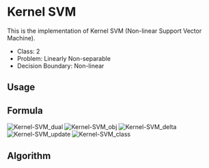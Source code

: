 # Kernel SVM

This is the implementation of Kernel SVM (Non-linear Support Vector Machine).

- Class: 2
- Problem: Linearly Non-separable
- Decision Boundary: Non-linear

## Usage

## Formula

![Kernel-SVM_dual](https://user-images.githubusercontent.com/56967584/130267966-98d98cb9-bfb0-4d85-aba6-606ba7b04568.png)
![Kernel-SVM_obj](https://user-images.githubusercontent.com/56967584/130268001-7c4fd249-c8a3-4b8c-bfbc-bdb9a1b9ec78.png)
![Kernel-SVM_delta](https://user-images.githubusercontent.com/56967584/130268014-4a2ac9fa-9491-407c-a925-5eecbb665039.png)
![Kernel-SVM_update](https://user-images.githubusercontent.com/56967584/130268022-7659c8ec-795d-465c-8e6d-b8ec923e7cfa.png)
![Kernel-SVM_class](https://user-images.githubusercontent.com/56967584/130281897-452729b3-c200-4fa7-8f57-20a2a1b6f296.png)


## Algorithm
